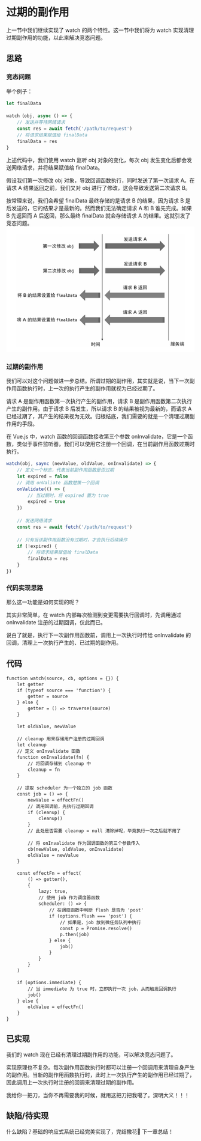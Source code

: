 # 过期的副作用
上一节中我们继续实现了 watch 的两个特性。这一节中我们将为 watch 实现清理过期副作用的功能，以此来解决竞态问题。

## 思路
### 竞态问题
举个例子：
```js
let finalData

watch（obj, async () => {
    // 发送并等待网络请求
    const res = await fetch('/path/to/request')
    // 将请求结果赋值给 finalData
    finalData = res
}
```
上述代码中，我们使用 watch 监听 obj 对象的变化，每次 obj 发生变化后都会发送网络请求，并将结果赋值给 finalData。

假设我们第一次修改 obj 对象，导致回调函数执行，同时发送了第一次请求 A。在请求 A 结果返回之前，我们又对 obj 进行了修改，这会导致发送第二次请求 B。

按常理来说，我们会希望 finalData 最终存储的是请求 B 的结果，因为请求 B 是后发送的，它的结果才是最新的。然而我们无法确定请求 A 和 B 谁先完成。如果 B 先返回而 A 后返回，那么最终 finalData 就会存储请求 A 的结果。这就引发了竞态问题。
![](竞态问题.png)

### 过期的副作用
我们可以对这个问题做进一步总结。所谓过期的副作用，其实就是说，当下一次副作用函数执行时，上一次的执行产生的副作用就视为已经过期了。

请求 A 是副作用函数第一次执行产生的副作用，请求 B 是副作用函数第二次执行产生的副作用。由于请求 B 后发生，所以请求 B 的结果被视为最新的，而请求 A 已经过期了，其产生的结果视为无效。归根结底，我们需要的就是一个清理过期副作用的手段。

在 Vue.js 中，watch 函数的回调函数接收第三个参数 onInvalidate，它是一个函数，类似于事件监听器，我们可以使用它注册一个回调，在当前副作用函数过期时执行。
```js
watch(obj, saync (newValue, oldValue, onInvalidate) => {
    // 定义一个标志，代表当前副作用函数是否过期
    let expired = false
    // 调用 onValiate 函数楚策一个回调
    onValidate(() => {
        // 当过期时，将 expired 置为 true
        expired = true
    })

    // 发送网络请求
    const res = await fetch('/path/to/request')
    
    // 只有当该副作用函数没有过期时，才会执行后续操作
    if (!expired) {
        // 将请求结果赋值给 finalData
        finalData = res
    }
})
```

### 代码实现思路
那么这一功能是如何实现的呢？

其实非常简单，在 watch 内部每次检测到变更需要执行回调时，先调用通过 onInvalidate 注册的过期回调，仅此而已。

说白了就是，执行下一次副作用函数前，调用上一次执行时传给 onInvalidate 的回调，清理上一次执行产生的、已过期的副作用。

## 代码
```js{11-17,22-29}
function watch(source, cb, options = {}) {
    let getter
    if (typeof source === 'function') {
        getter = source
    } else {
        getter = () => traverse(source)
    }

    let oldValue, newValue

    // cleanup 用来存储用户注册的过期回调
    let cleanup
    // 定义 onInvalidate 函数
    function onInvalidate(fn) {
        // 将回调存储到 cleanup 中
        cleanup = fn
    }

    // 提取 scheduler 为一个独立的 job 函数
    const job = () => {
        newValue = effectFn()
        // 调用回调前，先执行过期回调
        if (cleanup) {
            cleanup()
        }
        // 此处是否需要 cleanup = null 清除掉呢，毕竟执行一次之后就不用了

        // 将 onInvalidate 作为回调函数的第三个参数传入
        cb(newValue, oldValue, onInvalidate)
        oldValue = newValue
    }

    const effectFn = effect(
        () => getter(),
        {
            lazy: true,
            // 使用 job 作为调度器函数
            scheduler: () => {
                // 在调度函数中判断 flush 是否为 'post'
                if (options.flush === 'post') {
                    // 如果是，job 放到微任务队列中执行
                    const p = Promise.resolve()
                    p.then(job)
                } else {
                    job()
                }
            }
        }
    )

    if (options.immediate) { 
        // 当 immediate 为 true 时，立即执行一次 job，从而触发回调执行
        job()
    } else {
        oldValue = effectFn()
    }
}
```

## 已实现
我们的 watch 现在已经有清理过期副作用的功能，可以解决竞态问题了。

实现原理也不复杂。每次副作用函数执行时都可以注册一个回调用来清理自身产生的副作用。当新的副作用函数执行时，此时上一次执行产生的副作用已经过期了，因此调用上一次执行时注册的回调来清理过期的副作用。

我给你一把刀，当你不再需要我的时候，就用这把刀把我噶了。深明大义！！！

## 缺陷/待实现
什么缺陷？基础的响应式系统已经完美实现了，完结撒花🎉 下一章总结！